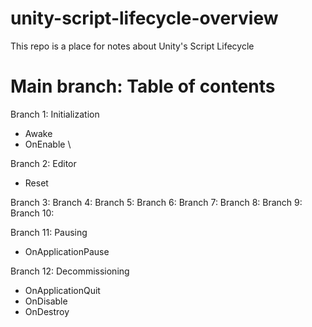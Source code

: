 # unity-script-lifecycle-overview
This repo is a place for notes about Unity's Script Lifecycle

# Main branch: Table of contents
Branch 1: Initialization 
- Awake
- OnEnable \

Branch 2: Editor
- Reset

Branch 3: 
Branch 4: 
Branch 5: 
Branch 6: 
Branch 7: 
Branch 8: 
Branch 9: 
Branch 10: 

Branch 11: Pausing
- OnApplicationPause

Branch 12: Decommissioning
- OnApplicationQuit
- OnDisable
- OnDestroy

